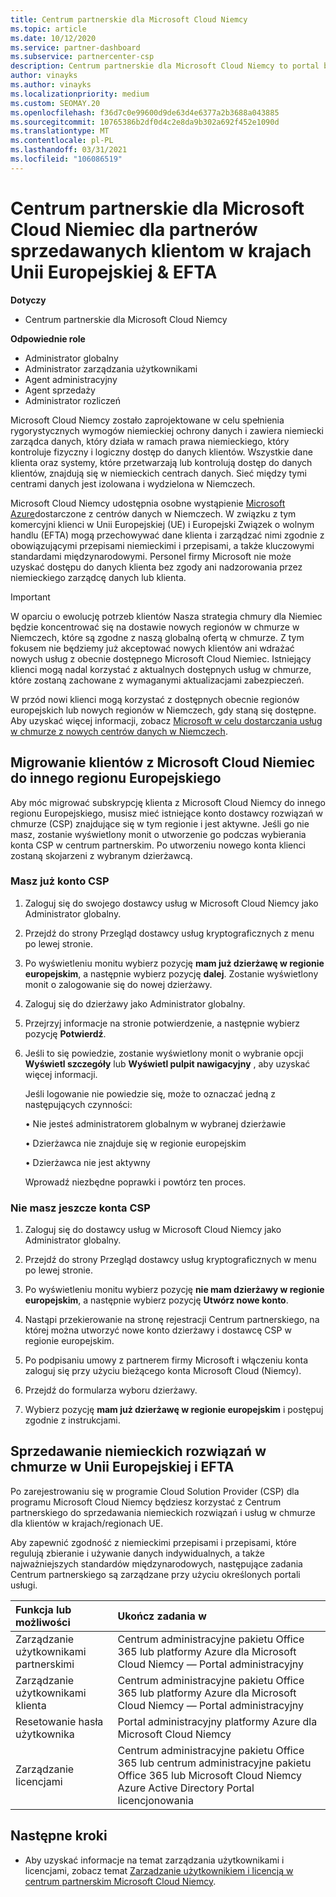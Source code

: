 ```yaml
---
title: Centrum partnerskie dla Microsoft Cloud Niemcy
ms.topic: article
ms.date: 10/12/2020
ms.service: partner-dashboard
ms.subservice: partnercenter-csp
description: Centrum partnerskie dla Microsoft Cloud Niemcy to portal biznesowy dla partnerów, którzy chcą zaoferować klientom rozwiązania w chmurze firmy Microsoft w krajach Unii Europejskiej i EFTA.
author: vinayks
ms.author: vinayks
ms.localizationpriority: medium
ms.custom: SEOMAY.20
ms.openlocfilehash: f36d7c0e99600d9de63d4e6377a2b3688a043885
ms.sourcegitcommit: 10765386b2df0d4c2e8da9b302a692f452e1090d
ms.translationtype: MT
ms.contentlocale: pl-PL
ms.lasthandoff: 03/31/2021
ms.locfileid: "106086519"
---
```

# <a name="partner-center-for-microsoft-cloud-germany-for-partners-selling-to-customers-in-eu--efta-countries"></a>Centrum partnerskie dla Microsoft Cloud Niemiec dla partnerów sprzedawanych klientom w krajach Unii Europejskiej & EFTA

**Dotyczy**

- Centrum partnerskie dla Microsoft Cloud Niemcy

**Odpowiednie role**

- Administrator globalny
- Administrator zarządzania użytkownikami
- Agent administracyjny
- Agent sprzedaży
- Administrator rozliczeń

Microsoft Cloud Niemcy zostało zaprojektowane w celu spełnienia rygorystycznych wymogów niemieckiej ochrony danych i zawiera niemiecki zarządca danych, który działa w ramach prawa niemieckiego, który kontroluje fizyczny i logiczny dostęp do danych klientów. Wszystkie dane klienta oraz systemy, które przetwarzają lub kontrolują dostęp do danych klientów, znajdują się w niemieckich centrach danych. Sieć między tymi centrami danych jest izolowana i wydzielona w Niemczech.

Microsoft Cloud Niemcy udostępnia osobne wystąpienie [Microsoft Azure](https://go.microsoft.com/fwlink/?linkid=847992)dostarczone z centrów danych w Niemczech. W związku z tym komercyjni klienci w Unii Europejskiej (UE) i Europejski Związek o wolnym handlu (EFTA) mogą przechowywać dane klienta i zarządzać nimi zgodnie z obowiązującymi przepisami niemieckimi i przepisami, a także kluczowymi standardami międzynarodowymi. Personel firmy Microsoft nie może uzyskać dostępu do danych klienta bez zgody ani nadzorowania przez niemieckiego zarządcę danych lub klienta.

> [!IMPORTANT]
> W oparciu o ewolucję potrzeb klientów Nasza strategia chmury dla Niemiec będzie koncentrować się na dostawie nowych regionów w chmurze w Niemczech, które są zgodne z naszą globalną ofertą w chmurze. Z tym fokusem nie będziemy już akceptować nowych klientów ani wdrażać nowych usług z obecnie dostępnego Microsoft Cloud Niemiec. Istniejący klienci mogą nadal korzystać z aktualnych dostępnych usług w chmurze, które zostaną zachowane z wymaganymi aktualizacjami zabezpieczeń.
>
> W przód nowi klienci mogą korzystać z dostępnych obecnie regionów europejskich lub nowych regionów w Niemczech, gdy staną się dostępne. Aby uzyskać więcej informacji, zobacz [Microsoft w celu dostarczania usług w chmurze z nowych centrów danych w Niemczech](https://news.microsoft.com/europe/2018/08/31/microsoft-to-deliver-cloud-services-from-new-datacentres-in-germany-in-2019-to-meet-evolving-customer-needs/). 

## <a name="migrate-customers-from-microsoft-cloud-germany-to-another-european-region"></a>Migrowanie klientów z Microsoft Cloud Niemiec do innego regionu Europejskiego

Aby móc migrować subskrypcję klienta z Microsoft Cloud Niemcy do innego regionu Europejskiego, musisz mieć istniejące konto dostawcy rozwiązań w chmurze (CSP) znajdujące się w tym regionie i jest aktywne. Jeśli go nie masz, zostanie wyświetlony monit o utworzenie go podczas wybierania konta CSP w centrum partnerskim. Po utworzeniu nowego konta klienci zostaną skojarzeni z wybranym dzierżawcą.

### <a name="you-already-have-a-csp-account"></a>Masz już konto CSP

1. Zaloguj się do swojego dostawcy usług w Microsoft Cloud Niemcy jako Administrator globalny.

1. Przejdź do strony Przegląd dostawcy usług kryptograficznych z menu po lewej stronie.
 
1. Po wyświetleniu monitu wybierz pozycję **mam już dzierżawę w regionie europejskim**, a następnie wybierz pozycję **dalej**. Zostanie wyświetlony monit o zalogowanie się do nowej dzierżawy. 

1. Zaloguj się do dzierżawy jako Administrator globalny.
 
1. Przejrzyj informacje na stronie potwierdzenie, a następnie wybierz pozycję **Potwierdź**.
 
6.  Jeśli to się powiedzie, zostanie wyświetlony monit o wybranie opcji **Wyświetl szczegóły** lub **Wyświetl pulpit nawigacyjny** , aby uzyskać więcej informacji. 

    Jeśli logowanie nie powiedzie się, może to oznaczać jedną z następujących czynności:
    
    • Nie jesteś administratorem globalnym w wybranej dzierżawie
    
    • Dzierżawca nie znajduje się w regionie europejskim
    
    • Dzierżawca nie jest aktywny

    Wprowadź niezbędne poprawki i powtórz ten proces. 

### <a name="you-dont-already-have-a-csp-account"></a>Nie masz jeszcze konta CSP

1. Zaloguj się do dostawcy usług w Microsoft Cloud Niemcy jako Administrator globalny.

1. Przejdź do strony Przegląd dostawcy usług kryptograficznych w menu po lewej stronie.
 
1. Po wyświetleniu monitu wybierz pozycję **nie mam dzierżawy w regionie europejskim**, a następnie wybierz pozycję **Utwórz nowe konto**. 
 
1. Nastąpi przekierowanie na stronę rejestracji Centrum partnerskiego, na której można utworzyć nowe konto dzierżawy i dostawcę CSP w regionie europejskim.
  
5. Po podpisaniu umowy z partnerem firmy Microsoft i włączeniu konta zaloguj się przy użyciu bieżącego konta Microsoft Cloud (Niemcy).

6. Przejdź do formularza wyboru dzierżawy.

7. Wybierz pozycję **mam już dzierżawę w regionie europejskim** i postępuj zgodnie z instrukcjami.


## <a name="selling-german-cloud-solutions-in-eu-and-efta"></a>Sprzedawanie niemieckich rozwiązań w chmurze w Unii Europejskiej i EFTA

Po zarejestrowaniu się w programie Cloud Solution Provider (CSP) dla programu Microsoft Cloud Niemcy będziesz korzystać z Centrum partnerskiego do sprzedawania niemieckich rozwiązań i usług w chmurze dla klientów w krajach/regionach UE.

Aby zapewnić zgodność z niemieckimi przepisami i przepisami, które regulują zbieranie i używanie danych indywidualnych, a także najważniejszych standardów międzynarodowych, następujące zadania Centrum partnerskiego są zarządzane przy użyciu określonych portali usługi.

Funkcja lub możliwości | Ukończ zadania w
:--- | :---
Zarządzanie użytkownikami partnerskimi | Centrum administracyjne pakietu Office 365 lub platformy Azure dla Microsoft Cloud Niemcy — Portal administracyjny
Zarządzanie użytkownikami klienta | Centrum administracyjne pakietu Office 365 lub platformy Azure dla Microsoft Cloud Niemcy — Portal administracyjny
Resetowanie hasła użytkownika | Portal administracyjny platformy Azure dla Microsoft Cloud Niemcy
Zarządzanie licencjami | Centrum administracyjne pakietu Office 365 lub centrum administracyjne pakietu Office 365 lub Microsoft Cloud Niemcy Azure Active Directory Portal licencjonowania

## <a name="next-steps"></a>Następne kroki

- Aby uzyskać informacje na temat zarządzania użytkownikami i licencjami, zobacz temat [Zarządzanie użytkownikiem i licencją w centrum partnerskim Microsoft Cloud Niemcy](user-management-in-partner-center-for-microsoft-cloud-germany.md).

